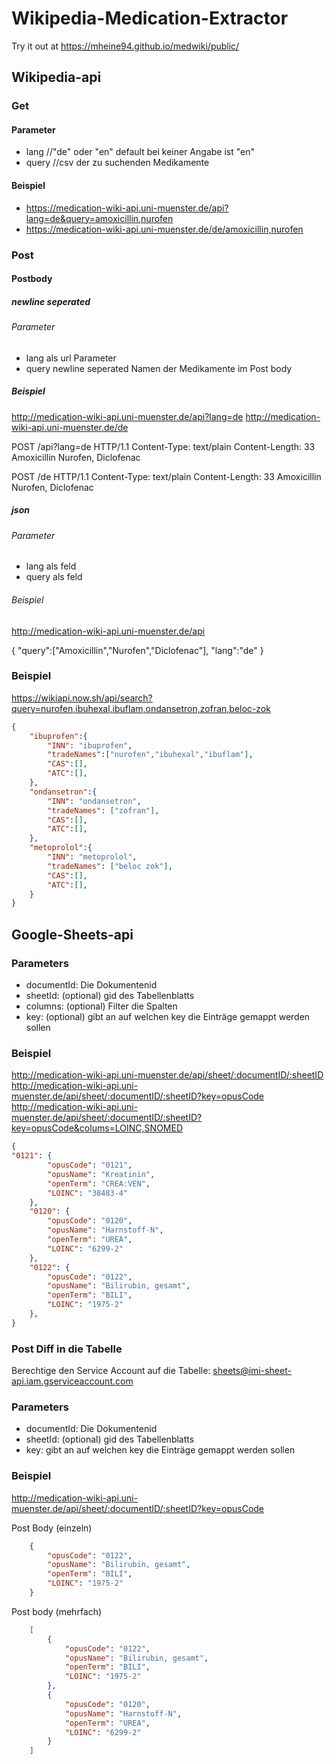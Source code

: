 # Wikipedia-Medication-Extractor

Try it out at https://mheine94.github.io/medwiki/public/

## Wikipedia-api

### Get
#### Parameter
* lang //"de" oder "en" default bei keiner Angabe ist "en"
* query //csv der zu suchenden Medikamente
#### Beispiel
* https://medication-wiki-api.uni-muenster.de/api?lang=de&query=amoxicillin,nurofen
* https://medication-wiki-api.uni-muenster.de/de/amoxicillin,nurofen

### Post
#### Postbody
##### newline seperated
###### Parameter 
* lang als url Parameter
* query newline seperated Namen der Medikamente im Post body
##### Beispiel
http://medication-wiki-api.uni-muenster.de/api?lang=de
http://medication-wiki-api.uni-muenster.de/de

POST /api?lang=de HTTP/1.1
Content-Type: text/plain
Content-Length: 33
Amoxicillin
Nurofen,
Diclofenac

POST /de HTTP/1.1
Content-Type: text/plain
Content-Length: 33
Amoxicillin
Nurofen,
Diclofenac

##### json
###### Parameter
* lang als feld
* query als feld
###### Beispiel
http://medication-wiki-api.uni-muenster.de/api

{
    "query":["Amoxicillin","Nurofen","Diclofenac"],
    "lang":"de"
}


### Beispiel
https://wikiapi.now.sh/api/search?query=nurofen,ibuhexal,ibuflam,ondansetron,zofran,beloc-zok  

```json
{
    "ibuprofen":{
        "INN": "ibuprofen",
        "tradeNames":["nurofen","ibuhexal","ibuflam"],
        "CAS":[],
        "ATC":[],
    },
    "ondansetron":{
        "INN": "ondansetron",
        "tradeNames": ["zofran"],
        "CAS":[],
        "ATC":[],
    },
    "metoprolol":{
        "INN": "metoprolol",
        "tradeNames": ["beloc zok"],
        "CAS":[],
        "ATC":[],
    }
}
```

## Google-Sheets-api
### Parameters
* documentId: Die Dokumentenid
* sheetId: (optional) gid des Tabellenblatts
* columns: (optional) Filter die Spalten
* key: (optional) gibt an auf welchen key die Einträge gemappt werden sollen 

### Beispiel
http://medication-wiki-api.uni-muenster.de/api/sheet/:documentID/:sheetID  
http://medication-wiki-api.uni-muenster.de/api/sheet/:documentID/:sheetID?key=opusCode  
http://medication-wiki-api.uni-muenster.de/api/sheet/:documentID/:sheetID?key=opusCode&colums=LOINC,SNOMED  


```json
{
"0121": {
        "opusCode": "0121",
        "opusName": "Kreatinin",
        "openTerm": "CREA:VEN",
        "LOINC": "38483-4"
    },
    "0120": {
        "opusCode": "0120",
        "opusName": "Harnstoff-N",
        "openTerm": "UREA",
        "LOINC": "6299-2"
    },
    "0122": {
        "opusCode": "0122",
        "opusName": "Bilirubin, gesamt",
        "openTerm": "BILI",
        "LOINC": "1975-2"
    },
}
```

### Post Diff in die Tabelle
Berechtige den Service Account auf die Tabelle:
sheets@imi-sheet-api.iam.gserviceaccount.com

### Parameters
* documentId: Die Dokumentenid
* sheetId: (optional) gid des Tabellenblatts
* key: gibt an auf welchen key die Einträge gemappt werden sollen 

### Beispiel
http://medication-wiki-api.uni-muenster.de/api/sheet/:documentID/:sheetID?key=opusCode  

Post Body (einzeln)
``` json
    {
        "opusCode": "0122",
        "opusName": "Bilirubin, gesamt",
        "openTerm": "BILI",
        "LOINC": "1975-2"
    }
```
Post body (mehrfach)
``` json
    [
        {
            "opusCode": "0122",
            "opusName": "Bilirubin, gesamt",
            "openTerm": "BILI",
            "LOINC": "1975-2"
        },
        {
            "opusCode": "0120",
            "opusName": "Harnstoff-N",
            "openTerm": "UREA",
            "LOINC": "6299-2"
        }
    ]
```
